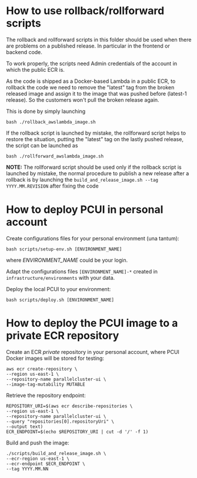 # How to use rollback/rollforward scripts

The rollback and rollforward scripts in this folder should be used when there are problems on a published release. In particular in the frontend or backend code.

To work properly, the scripts need Admin credentials of the account in which the public ECR is.

As the code is shipped as a Docker-based Lambda in a public ECR, to rollback the code we need to remove the "latest" tag from the broken released image and assign it to the image that was pushed before (latest-1 release).
So the customers won't pull the broken release again.

This is done by simply launching 

```
bash ./rollback_awslambda_image.sh
```

If the rollback script is launched by mistake, the rollforward script helps to restore the situation, putting the "latest" tag on the lastly pushed release, the script can be launched as

```
bash ./rollforward_awslambda_image.sh
```

**NOTE:** The rollforward script should be used only if the rollback script is launched by mistake, the normal procedure to publish a new release after a rollback is by launching the `build_and_release_image.sh --tag YYYY.MM.REVISION` after fixing the code

# How to deploy PCUI in personal account
Create configurations files for your personal environment (una tantum):

```
bash scripts/setup-env.sh [ENVIRONMENT_NAME]
```

where *ENVIRONMENT_NAME* could be your login.

Adapt the configurations files `[ENVIRONMENT_NAME]-*` created in `infrastructure/environments` with your data.

Deploy the local PCUI to your environment:

```
bash scripts/deploy.sh [ENVIRONMENT_NAME]
```

# How to deploy the PCUI image to a private ECR repository
Create an ECR *private* repository in your personal account, where PCUI Docker images will be stored for testing:

```
aws ecr create-repository \
--region us-east-1 \
--repository-name parallelcluster-ui \
--image-tag-mutability MUTABLE
```

Retrieve the repository endpoint:

```
REPOSITORY_URI=$(aws ecr describe-repositories \
--region us-east-1 \
--repository-name parallelcluster-ui \
--query "repositories[0].repositoryUri" \
--output text)
ECR_ENDPOINT=$(echo $REPOSITORY_URI | cut -d '/' -f 1)
```

Build and push the image:

```
./scripts/build_and_release_image.sh \
--ecr-region us-east-1 \
--ecr-endpoint $ECR_ENDPOINT \
--tag YYYY.MM.NN
```
